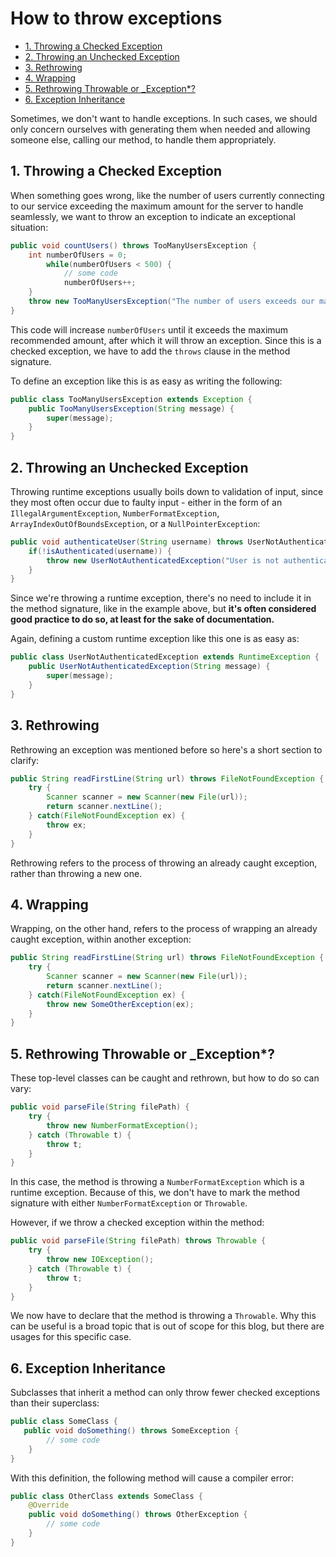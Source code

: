 # How to throw exceptions

<!-- TOC -->

- [1. Throwing a Checked Exception](#1-throwing-a-checked-exception)
- [2. Throwing an Unchecked Exception](#2-throwing-an-unchecked-exception)
- [3. Rethrowing](#3-rethrowing)
- [4. Wrapping](#4-wrapping)
- [5. Rethrowing Throwable or _Exception*?](#5-rethrowing-throwable-or-exception)
- [6. Exception Inheritance](#6-exception-inheritance)

<!-- /TOC -->

Sometimes, we don't want to handle exceptions. In such cases, we should only concern ourselves with generating them when needed and allowing someone else, calling our method, to handle them appropriately.

## 1. Throwing a Checked Exception

When something goes wrong, like the number of users currently connecting to our service exceeding the maximum amount for the server to handle seamlessly, we want to throw an exception to indicate an exceptional situation:

```java
public void countUsers() throws TooManyUsersException {
    int numberOfUsers = 0;
        while(numberOfUsers < 500) {
            // some code
            numberOfUsers++;
    }
    throw new TooManyUsersException("The number of users exceeds our maximum recommended amount.");
}
```

This code will increase `numberOfUsers` until it exceeds the maximum recommended amount, after which it will throw an exception. Since this is a checked exception, we have to add the `throws` clause in the method signature.

To define an exception like this is as easy as writing the following:

```java
public class TooManyUsersException extends Exception {
    public TooManyUsersException(String message) {
        super(message);
    }
}
```

## 2. Throwing an Unchecked Exception

Throwing runtime exceptions usually boils down to validation of input, since they most often occur due to faulty input - either in the form of an `IllegalArgumentException`, `NumberFormatException`, `ArrayIndexOutOfBoundsException`, or a `NullPointerException`:

```java
public void authenticateUser(String username) throws UserNotAuthenticatedException {
    if(!isAuthenticated(username)) {
        throw new UserNotAuthenticatedException("User is not authenticated!");
    }
}
```

Since we're throwing a runtime exception, there's no need to include it in the method signature, like in the example above, but **it's often considered good practice to do so, at least for the sake of documentation.**

Again, defining a custom runtime exception like this one is as easy as:

```java
public class UserNotAuthenticatedException extends RuntimeException {
    public UserNotAuthenticatedException(String message) {
        super(message);
    }
}
```

## 3. Rethrowing

Rethrowing an exception was mentioned before so here's a short section to clarify:

```java
public String readFirstLine(String url) throws FileNotFoundException {
    try {
        Scanner scanner = new Scanner(new File(url));
        return scanner.nextLine();
    } catch(FileNotFoundException ex) {
        throw ex;
    }
}
```

Rethrowing refers to the process of throwing an already caught exception, rather than throwing a new one.

## 4. Wrapping

Wrapping, on the other hand, refers to the process of wrapping an already caught exception, within another exception:

```java
public String readFirstLine(String url) throws FileNotFoundException {
    try {
        Scanner scanner = new Scanner(new File(url));
        return scanner.nextLine();
    } catch(FileNotFoundException ex) {
        throw new SomeOtherException(ex); 
    }
}
```

## 5. Rethrowing Throwable or _Exception*?

These top-level classes can be caught and rethrown, but how to do so can vary:

```java
public void parseFile(String filePath) {
    try {
        throw new NumberFormatException();
    } catch (Throwable t) {
        throw t;
    }
}
```

In this case, the method is throwing a `NumberFormatException` which is a runtime exception. Because of this, we don't have to mark the method signature with either `NumberFormatException` or `Throwable`.

However, if we throw a checked exception within the method:

```java
public void parseFile(String filePath) throws Throwable {
    try {
        throw new IOException();
    } catch (Throwable t) {
        throw t;
    }
}
```

We now have to declare that the method is throwing a `Throwable`. Why this can be useful is a broad topic that is out of scope for this blog, but there are usages for this specific case.

## 6. Exception Inheritance

Subclasses that inherit a method can only throw fewer checked exceptions than their superclass:

```java
public class SomeClass {
   public void doSomething() throws SomeException {
        // some code
    }
}
```

With this definition, the following method will cause a compiler error:

```java
public class OtherClass extends SomeClass {
    @Override
    public void doSomething() throws OtherException {
        // some code
    }
}
```
